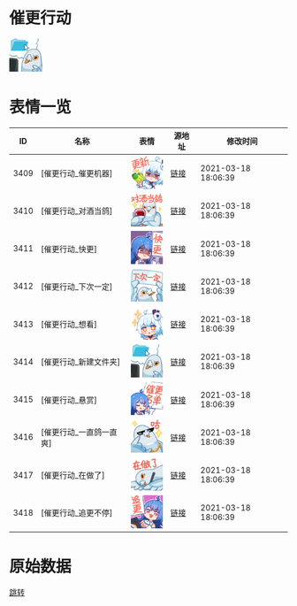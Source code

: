 # 催更行动

<img src="./cover.png" height="60" alt="cover" />

# 表情一览

|ID|名称|表情|源地址|修改时间|
|----|----|----|----|----|
|3409|[催更行动_催更机器]|<img src="./pic/003409_%5B催更行动_催更机器%5D.png" height="60" alt="催更机器"/>|[链接](http://i0.hdslb.com/bfs/emote/488b7630a086e33af35dfae70384c3643643972e.png)|2021-03-18 18:06:39|
|3410|[催更行动_对酒当鸽]|<img src="./pic/003410_%5B催更行动_对酒当鸽%5D.png" height="60" alt="对酒当鸽"/>|[链接](http://i0.hdslb.com/bfs/emote/ef3556175bdf67eba79ea9e7cc2215a1f00bb564.png)|2021-03-18 18:06:39|
|3411|[催更行动_快更]|<img src="./pic/003411_%5B催更行动_快更%5D.png" height="60" alt="快更"/>|[链接](http://i0.hdslb.com/bfs/emote/6bb8aec8e65059eb79aeb281194df61374108ddc.png)|2021-03-18 18:06:39|
|3412|[催更行动_下次一定]|<img src="./pic/003412_%5B催更行动_下次一定%5D.png" height="60" alt="下次一定"/>|[链接](http://i0.hdslb.com/bfs/emote/4e8c66527f2d56aeea35778e24c57e5afb28e3a0.png)|2021-03-18 18:06:39|
|3413|[催更行动_想看]|<img src="./pic/003413_%5B催更行动_想看%5D.png" height="60" alt="想看"/>|[链接](http://i0.hdslb.com/bfs/emote/f31a1300be0980644eb265628bf2a43bb6e18508.png)|2021-03-18 18:06:39|
|3414|[催更行动_新建文件夹]|<img src="./pic/003414_%5B催更行动_新建文件夹%5D.png" height="60" alt="新建文件夹"/>|[链接](http://i0.hdslb.com/bfs/emote/669d148a6bc9a96d4c5a3e2d48692335e2457ff5.png)|2021-03-18 18:06:39|
|3415|[催更行动_悬赏]|<img src="./pic/003415_%5B催更行动_悬赏%5D.png" height="60" alt="悬赏"/>|[链接](http://i0.hdslb.com/bfs/emote/06b30aa9be93c830322e10426f1bcc5d48935c38.png)|2021-03-18 18:06:39|
|3416|[催更行动_一直鸽一直爽]|<img src="./pic/003416_%5B催更行动_一直鸽一直爽%5D.png" height="60" alt="一直鸽一直爽"/>|[链接](http://i0.hdslb.com/bfs/emote/e435f82c06abd8de8854470146e175b505d1c8d1.png)|2021-03-18 18:06:39|
|3417|[催更行动_在做了]|<img src="./pic/003417_%5B催更行动_在做了%5D.png" height="60" alt="在做了"/>|[链接](http://i0.hdslb.com/bfs/emote/7984a6fa191fd0480ca5b02e74b96c492a3d4484.png)|2021-03-18 18:06:39|
|3418|[催更行动_追更不停]|<img src="./pic/003418_%5B催更行动_追更不停%5D.png" height="60" alt="追更不停"/>|[链接](http://i0.hdslb.com/bfs/emote/f8ce85e395f45343ad959079143e385d9a4b68c9.png)|2021-03-18 18:06:39|

# 原始数据

[跳转](./raw.json)

